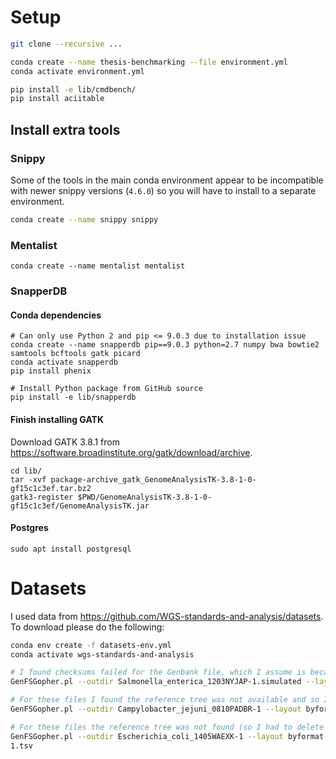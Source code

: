 # Setup

```bash
git clone --recursive ...

conda create --name thesis-benchmarking --file environment.yml
conda activate environment.yml

pip install -e lib/cmdbench/
pip install aciitable
```

## Install extra tools

### Snippy

Some of the tools in the main conda environment appear to be incompatible with newer snippy versions (`4.6.0`) so you will have to install to a separate environment.

```bash
conda create --name snippy snippy
```

### Mentalist

```
conda create --name mentalist mentalist
```

### SnapperDB

#### Conda dependencies

```
# Can only use Python 2 and pip <= 9.0.3 due to installation issue
conda create --name snapperdb pip==9.0.3 python=2.7 numpy bwa bowtie2 samtools bcftools gatk picard
conda activate snapperdb
pip install phenix

# Install Python package from GitHub source
pip install -e lib/snapperdb
```

#### Finish installing GATK

Download GATK 3.8.1 from https://software.broadinstitute.org/gatk/download/archive.

```
cd lib/
tar -xvf package-archive_gatk_GenomeAnalysisTK-3.8-1-0-gf15c1c3ef.tar.bz2
gatk3-register $PWD/GenomeAnalysisTK-3.8-1-0-gf15c1c3ef/GenomeAnalysisTK.jar
```

#### Postgres

```
sudo apt install postgresql
```

# Datasets

I used data from <https://github.com/WGS-standards-and-analysis/datasets>. To download please do the following:

```bash
conda env create -f datasets-env.yml
conda activate wgs-standards-and-analysis

# I found checksums failed for the Genbank file, which I assume is because a new version was uploaded. You may need to modify the sha256 checksum in the Makefile if this error occurs.
GenFSGopher.pl --outdir Salmonella_enterica_1203NYJAP-1.simulated --layout byformat --numcpus 8 datasets/Salmonella_enterica_1203NYJAP-1.simulated.tsv

# For these files I found the reference tree was not available and so I had to remove the `tree.dnd` task from the Makefile.
GenFSGopher.pl --outdir Campylobacter_jejuni_0810PADBR-1 --layout byformat --numcpus 8 datasets/Campylobacter_jejuni_0810PADBR-1.tsv

# For these files the reference tree was not found (so I had to delete the `tree.dnd` task). And the genbank file sha256 code was different, so I updated it in the Makefile.
GenFSGopher.pl --outdir Escherichia_coli_1405WAEXK-1 --layout byformat --numcpus 8 datasets/Escherichia_coli_1405WAEXK-
1.tsv
```
